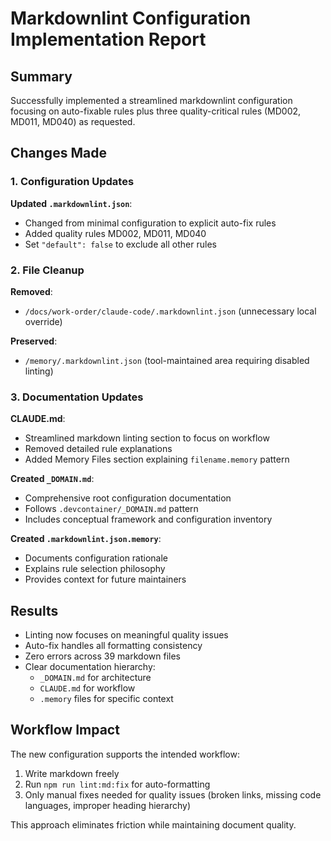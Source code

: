 # Markdownlint Configuration Implementation Report

## Summary

Successfully implemented a streamlined markdownlint configuration focusing on auto-fixable rules plus three quality-critical rules (MD002, MD011, MD040) as requested.

## Changes Made

### 1. Configuration Updates

**Updated `.markdownlint.json`**:
- Changed from minimal configuration to explicit auto-fix rules
- Added quality rules MD002, MD011, MD040
- Set `"default": false` to exclude all other rules

### 2. File Cleanup

**Removed**:
- `/docs/work-order/claude-code/.markdownlint.json` (unnecessary local override)

**Preserved**:
- `/memory/.markdownlint.json` (tool-maintained area requiring disabled linting)

### 3. Documentation Updates

**CLAUDE.md**:
- Streamlined markdown linting section to focus on workflow
- Removed detailed rule explanations
- Added Memory Files section explaining `filename.memory` pattern

**Created `_DOMAIN.md`**:
- Comprehensive root configuration documentation
- Follows `.devcontainer/_DOMAIN.md` pattern
- Includes conceptual framework and configuration inventory

**Created `.markdownlint.json.memory`**:
- Documents configuration rationale
- Explains rule selection philosophy
- Provides context for future maintainers

## Results

- Linting now focuses on meaningful quality issues
- Auto-fix handles all formatting consistency
- Zero errors across 39 markdown files
- Clear documentation hierarchy:
  - `_DOMAIN.md` for architecture
  - `CLAUDE.md` for workflow
  - `.memory` files for specific context

## Workflow Impact

The new configuration supports the intended workflow:
1. Write markdown freely
2. Run `npm run lint:md:fix` for auto-formatting
3. Only manual fixes needed for quality issues (broken links, missing code languages, improper heading hierarchy)

This approach eliminates friction while maintaining document quality.
